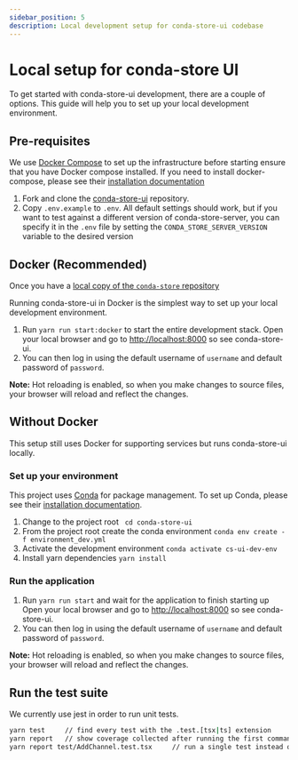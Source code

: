 ```yaml
---
sidebar_position: 5
description: Local development setup for conda-store-ui codebase
---
```


# Local setup for conda-store UI

To get started with conda-store-ui development, there are a couple of options. This guide will help you to set up your local development environment.

## Pre-requisites

We use [Docker Compose](https://docs.docker.com/compose/) to set up the infrastructure before starting ensure that you have Docker compose installed. If you need to install docker-compose, please see their [installation documentation](https://docs.docker.com/compose/install/)

1. Fork and clone the [conda-store-ui](https://github.com/conda-incubator/conda-store-ui.git) repository.
2. Copy `.env.example` to `.env`. All default settings should work, but if you want to test against a different version of conda-store-server, you can specify it in the `.env` file by setting the `CONDA_STORE_SERVER_VERSION` variable to the desired version

## Docker (Recommended)

Once you have a [local copy of the `conda-store` repository](community/contribute/contribute-code#setup-for-local-development)

Running conda-store-ui in Docker is the simplest way to set up your local development environment.

1. Run `yarn run start:docker` to start the entire development stack.
Open your local browser and go to [http://localhost:8000](http://localhost:8000) so see conda-store-ui.
3. You can then log in using the default username of `username` and default password of `password`.

**Note:** Hot reloading is enabled, so when you make changes to source files, your browser will reload and reflect the changes.

## Without Docker

This setup still uses Docker for supporting services but runs conda-store-ui locally.

### Set up your environment

This project uses [Conda](https://conda.io) for package management. To set up Conda, please see their [installation documentation](https://docs.conda.io/projects/conda/en/latest/user-guide/install/index.html).
1. Change to the project root ` cd conda-store-ui`
2. From the project root create the conda environment `conda env create -f environment_dev.yml`
3. Activate the development environment `conda activate cs-ui-dev-env`
4. Install yarn dependencies `yarn install`

### Run the application

1. Run `yarn run start` and wait for the application to finish starting up
Open your local browser and go to [http://localhost:8000](http://localhost:8000) so see conda-store-ui.
3. You can then log in using the default username of `username` and default password of `password`.

**Note:** Hot reloading is enabled, so when you make changes to source files, your browser will reload and reflect the changes.

## Run the test suite

We currently use jest in order to run unit tests.

```bash
yarn test     // find every test with the .test.[tsx|ts] extension
yarn report   // show coverage collected after running the first command in the browser
yarn report test/AddChannel.test.tsx     // run a single test instead of all
```
